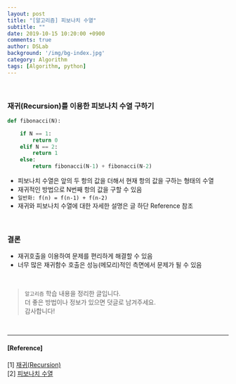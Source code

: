 ```yaml
---
layout: post
title: "[알고리즘] 피보나치 수열"
subtitle: ""
date: 2019-10-15 10:20:00 +0900
comments: true
author: DSLab
background: '/img/bg-index.jpg'
category: Algorithm
tags: [Algorithm, python]
---
```

<br>

### 재귀(Recursion)를 이용한 피보나치 수열 구하기


```python
def fibonacci(N):

    if N == 1:
        return 0
    elif N == 2:
        return 1
    else:
        return fibonacci(N-1) + fibonacci(N-2)

```

  - 피보나치 수열은 앞의 두 항의 값을 더해서 현재 항의 값을 구하는 형태의 수열
  - 재귀적인 방법으로 N번째 항의 값을 구할 수 있음
  - `일반화: f(n) = f(n-1) + f(n-2)`
  - 재귀와 피보나치 수열에 대한 자세한 설명은 글 하단 Reference 참조

<br>

### 결론
  - 재귀호출을 이용하여 문제를 편리하게 해결할 수 있음
  - 너무 많은 재귀함수 호출은 성능(메모리)적인 측면에서 문제가 될 수 있음

<br>

> `알고리즘` 학습 내용을 정리한 글입니다.<br>
> 더 좋은 방법이나 정보가 있으면 덧글로 남겨주세요.<br>
> 감사합니다!

<br>

---

#### [Reference]

[1] [재귀(Recursion)](https://ko.khanacademy.org/computing/computer-science/algorithms/recursive-algorithms/a/recursion)<br>
[2] [피보나치 수열](https://namu.wiki/w/%ED%94%BC%EB%B3%B4%EB%82%98%EC%B9%98%20%EC%88%98%EC%97%B4)